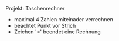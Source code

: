 Projekt: Taschenrechner

- maximal 4 Zahlen miteinader verrechnen
- beachtet Punkt vor Strich
- Zeichen '=' beendet eine Rechnung
